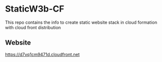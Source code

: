 # StaticW3b-CF
This repo contains the info to create static website stack in cloud formation with cloud front distribution

## Website 
https://d7vq1cm9471d.cloudfront.net


